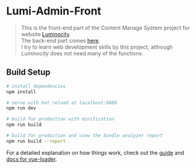 # Lumi-Admin-Front

> This is the front-end part of the Content Manage System project for website [Luminocity](http://luminocity.cn/).  
> The back-end part comes [here](https://github.com/enzocxt/Lumi-Admin-Back).  
> I try to learn web development skills by this project, although *Luminocity* does not need many of the functions.  

## Build Setup

``` bash
# install dependencies
npm install

# serve with hot reload at localhost:8080
npm run dev

# build for production with minification
npm run build

# build for production and view the bundle analyzer report
npm run build --report
```

For a detailed explanation on how things work, check out the [guide](http://vuejs-templates.github.io/webpack/) and [docs for vue-loader](http://vuejs.github.io/vue-loader).
